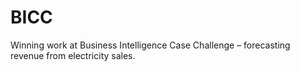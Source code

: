 # BICC
Winning work at Business Intelligence Case Challenge – forecasting revenue from electricity sales.
